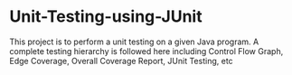 # Unit-Testing-using-JUnit
This project is to perform a unit testing on a given Java program. A complete testing hierarchy is followed here including Control Flow Graph, Edge Coverage, Overall Coverage Report, JUnit Testing, etc
